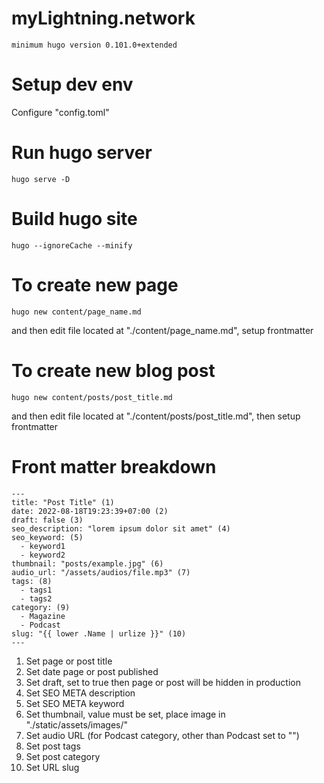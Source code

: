 # myLightning.network

```
minimum hugo version 0.101.0+extended
```

# Setup dev env

Configure "config.toml"

# Run hugo server

```
hugo serve -D
```

# Build hugo site

```
hugo --ignoreCache --minify
```

# To create new page

```
hugo new content/page_name.md
```

and then edit file located at "./content/page_name.md", setup frontmatter

# To create new blog post

```
hugo new content/posts/post_title.md
```

and then edit file located at "./content/posts/post_title.md", then setup
frontmatter

# Front matter breakdown

```
---
title: "Post Title" (1)
date: 2022-08-18T19:23:39+07:00 (2)
draft: false (3)
seo_description: "lorem ipsum dolor sit amet" (4)
seo_keyword: (5)
  - keyword1
  - keyword2
thumbnail: "posts/example.jpg" (6)
audio_url: "/assets/audios/file.mp3" (7)
tags: (8)
  - tags1
  - tags2
category: (9)
  - Magazine
  - Podcast
slug: "{{ lower .Name | urlize }}" (10)
---
```

1. Set page or post title
2. Set date page or post published
3. Set draft, set to true then page or post will be hidden in production
4. Set SEO META description
5. Set SEO META keyword
6. Set thumbnail, value must be set, place image in "./static/assets/images/"
7. Set audio URL (for Podcast category, other than Podcast set to "")
8. Set post tags
9. Set post category
10. Set URL slug
